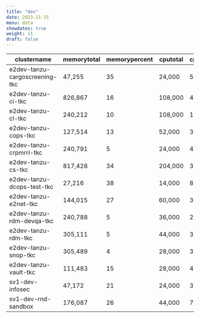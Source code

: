 ```yaml
---
title: "dev"
date: 2023-11-15
menu: data
showdates: true
weight: 11
draft: false
---
```

<!--more-->
| clustername                    | memorytotal | memorypercent | cputotal | cpupercent | nodecount | health  | message            |
| ------------------------------ | ----------- | ------------- | -------- | ---------- | --------- | ------- | ------------------ |
| e2dev-tanzu-cargoscreening-tkc |      47,255 |            35 |   24,000 |         56 |         6 | HEALTHY | Cluster is healthy |
| e2dev-tanzu-ci-tkc             |     826,867 |            16 |  108,000 |         45 |         9 | HEALTHY | Cluster is healthy |
| e2dev-tanzu-cl-tkc             |     240,212 |            10 |  108,000 |         16 |         9 | HEALTHY | Cluster is healthy |
| e2dev-tanzu-cops-tkc           |     127,514 |            13 |   52,000 |         34 |         8 | HEALTHY | Cluster is healthy |
| e2dev-tanzu-crpmrri-tkc        |     240,791 |             5 |   24,000 |         41 |         6 | HEALTHY | Cluster is healthy |
| e2dev-tanzu-cs-tkc             |     817,428 |            34 |  204,000 |         31 |        27 | HEALTHY | Cluster is healthy |
| e2dev-tanzu-dcops-test-tkc     |      27,216 |            38 |   14,000 |         82 |         5 | HEALTHY | Cluster is healthy |
| e2dev-tanzu-e2net-tkc          |     144,015 |            27 |   60,000 |         39 |         6 | HEALTHY | Cluster is healthy |
| e2dev-tanzu-rdm-devqa-tkc      |     240,788 |             5 |   36,000 |         28 |         6 | HEALTHY | Cluster is healthy |
| e2dev-tanzu-rdm-tkc            |     305,111 |             5 |   44,000 |         32 |         7 | HEALTHY | Cluster is healthy |
| e2dev-tanzu-snop-tkc           |     305,489 |             4 |   28,000 |         37 |         5 | HEALTHY | Cluster is healthy |
| e2dev-tanzu-vault-tkc          |     111,483 |            15 |   28,000 |         49 |         7 | HEALTHY | Cluster is healthy |
| sv1-dev-infosec                |      47,172 |            21 |   24,000 |         38 |         6 | HEALTHY | Cluster is healthy |
| sv1-dev-rnd-sandbox            |     176,087 |            26 |   44,000 |         70 |         7 | HEALTHY | Cluster is healthy |
